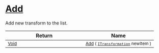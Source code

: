 # [Add](./ParallelTransformPipeline-100663504.md)

Add new transform to the list.

| Return | Name | 
| --- | --- | 
| <sub>[Void](https://docs.microsoft.com/en-us/dotnet/api/System.Void)</sub><img width=200/>| <sub>[Add](./ParallelTransformPipeline-100663504.md) ( [`ITransformation`](./../../ITransformation.md) newItem )</sub>| <br>


